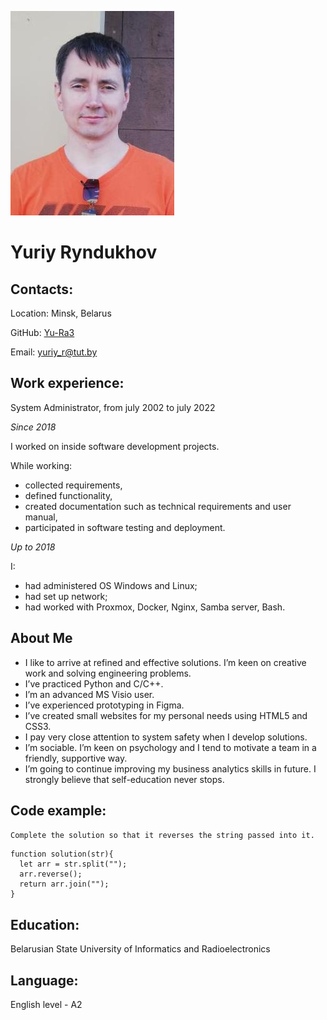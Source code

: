 ![My Photo](./Photo.jpg)
# Yuriy Ryndukhov
## Contacts:
Location: Minsk, Belarus

GitHub: [Yu-Ra3](https://github.com/Yu-Ra3)

Email: yuriy_r@tut.by

## Work experience:
System Administrator,
from july 2002 to july 2022

_Since 2018_

I worked on inside software development projects.

While working:
* collected requirements,
* defined functionality,
* created documentation such as technical requirements and user manual,
* participated in software testing and deployment.

_Up to 2018_

I:
* had administered OS Windows and Linux;
* had set up network;
* had worked with Proxmox, Docker, Nginx, Samba server, Bash.

## About Me
+ I like to arrive at refined and effective solutions. I’m keen on creative work and solving engineering problems.
+ I’ve practiced Python and C/C++.
+ I’m an advanced MS Visio user.
+ I’ve experienced prototyping in Figma.
+ I’ve created small websites for my personal needs using HTML5 and CSS3.
+ I pay very close attention to system safety when I develop solutions.
+ I’m sociable. I’m keen on psychology and I tend to motivate a team in a friendly, supportive way.
+ I’m going to continue improving my business analytics skills in future. I strongly believe that self-education never stops.

## Code example:
`Complete the solution so that it reverses the string passed into it.`
```
function solution(str){
  let arr = str.split("");
  arr.reverse();
  return arr.join("");
}
```

## Education:
Belarusian State University of Informatics and Radioelectronics

## Language:
English level - A2
